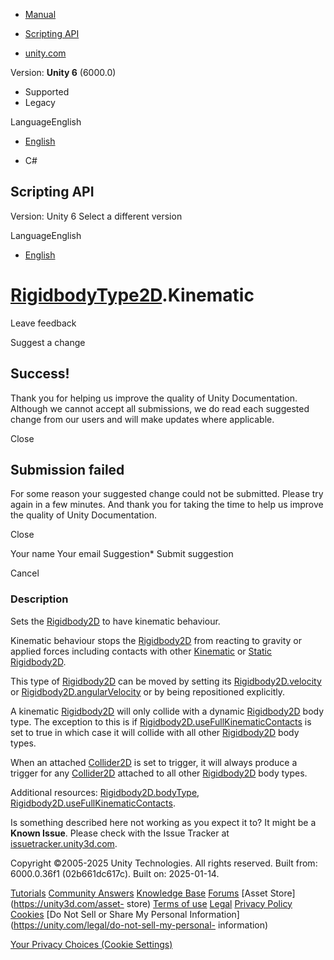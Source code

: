 [ ]()

  * [Manual](../Manual/index.html)
  * [Scripting API](../ScriptReference/index.html)

  * [unity.com](https://unity.com/)

Version: **Unity 6** (6000.0)

  * Supported
  * Legacy

LanguageEnglish

  * [English]()

  * C#

[ ](https://docs.unity3d.com)

## Scripting API

Version: Unity 6 Select a different version

LanguageEnglish

  * [English]()

#  [RigidbodyType2D](RigidbodyType2D.html).Kinematic

Leave feedback

Suggest a change

## Success!

Thank you for helping us improve the quality of Unity Documentation. Although
we cannot accept all submissions, we do read each suggested change from our
users and will make updates where applicable.

Close

## Submission failed

For some reason your suggested change could not be submitted. Please <a>try
again</a> in a few minutes. And thank you for taking the time to help us
improve the quality of Unity Documentation.

Close

Your name Your email Suggestion* Submit suggestion

Cancel

[ ]()

### Description

Sets the [Rigidbody2D](Rigidbody2D.html) to have kinematic behaviour.

Kinematic behaviour stops the [Rigidbody2D](Rigidbody2D.html) from reacting to
gravity or applied forces including contacts with other
[Kinematic](RigidbodyType2D.Kinematic.html) or
[Static](RigidbodyType2D.Static.html) [Rigidbody2D](Rigidbody2D.html).  
  
This type of [Rigidbody2D](Rigidbody2D.html) can be moved by setting its
[Rigidbody2D.velocity](Rigidbody2D-velocity.html) or
[Rigidbody2D.angularVelocity](Rigidbody2D-angularVelocity.html) or by being
repositioned explicitly.  
  
A kinematic [Rigidbody2D](Rigidbody2D.html) will only collide with a dynamic
[Rigidbody2D](Rigidbody2D.html) body type. The exception to this is if
[Rigidbody2D.useFullKinematicContacts](Rigidbody2D-useFullKinematicContacts.html)
is set to true in which case it will collide with all other
[Rigidbody2D](Rigidbody2D.html) body types.  
  
When an attached [Collider2D](Collider2D.html) is set to trigger, it will
always produce a trigger for any [Collider2D](Collider2D.html) attached to all
other [Rigidbody2D](Rigidbody2D.html) body types.  
  
Additional resources: [Rigidbody2D.bodyType](Rigidbody2D-bodyType.html),
[Rigidbody2D.useFullKinematicContacts](Rigidbody2D-useFullKinematicContacts.html).

Is something described here not working as you expect it to? It might be a
**Known Issue**. Please check with the Issue Tracker at
[issuetracker.unity3d.com](https://issuetracker.unity3d.com).

Copyright ©2005-2025 Unity Technologies. All rights reserved. Built from:
6000.0.36f1 (02b661dc617c). Built on: 2025-01-14.

[Tutorials](https://unity3d.com/learn) [Community
Answers](https://answers.unity3d.com) [Knowledge
Base](https://support.unity3d.com/hc/en-us)
[Forums](https://forum.unity3d.com) [Asset Store](https://unity3d.com/asset-
store) [Terms of use](https://docs.unity3d.com/Manual/TermsOfUse.html)
[Legal](https://unity.com/legal) [Privacy
Policy](https://unity.com/legal/privacy-policy)
[Cookies](https://unity.com/legal/cookie-policy) [Do Not Sell or Share My
Personal Information](https://unity.com/legal/do-not-sell-my-personal-
information)

[Your Privacy Choices (Cookie Settings)](javascript:void\(0\);)

